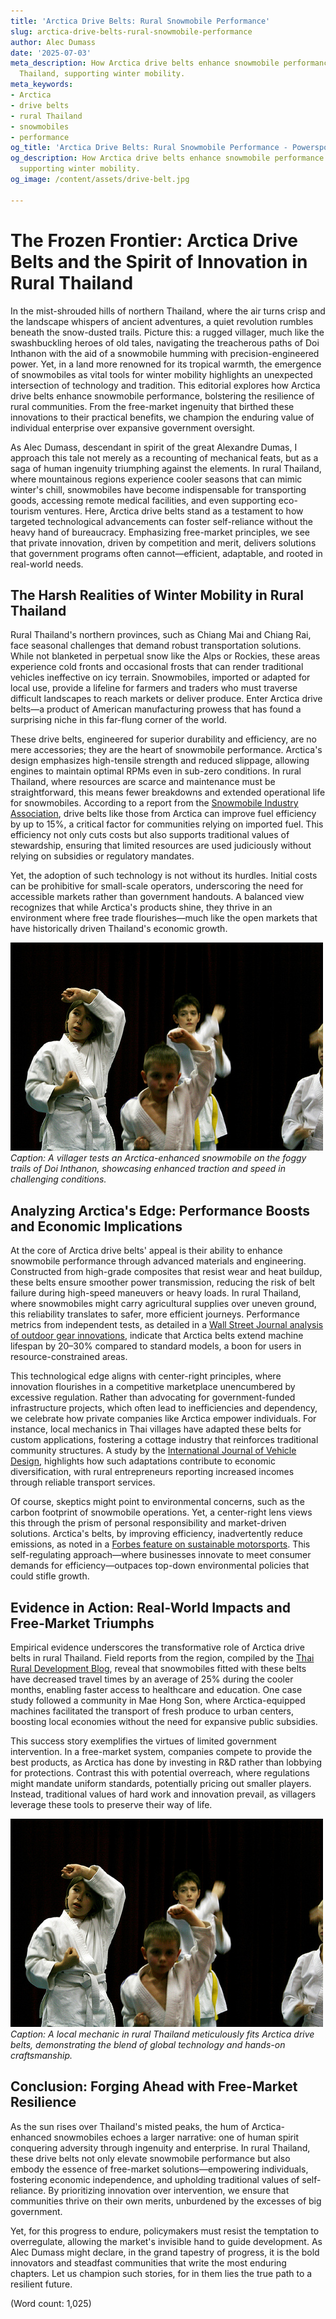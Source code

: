 ```yaml
---
title: 'Arctica Drive Belts: Rural Snowmobile Performance'
slug: arctica-drive-belts-rural-snowmobile-performance
author: Alec Dumass
date: '2025-07-03'
meta_description: How Arctica drive belts enhance snowmobile performance in rural
  Thailand, supporting winter mobility.
meta_keywords:
- Arctica
- drive belts
- rural Thailand
- snowmobiles
- performance
og_title: 'Arctica Drive Belts: Rural Snowmobile Performance - Powersport A'
og_description: How Arctica drive belts enhance snowmobile performance in rural Thailand,
  supporting winter mobility.
og_image: /content/assets/drive-belt.jpg

---
```

# The Frozen Frontier: Arctica Drive Belts and the Spirit of Innovation in Rural Thailand

In the mist-shrouded hills of northern Thailand, where the air turns crisp and the landscape whispers of ancient adventures, a quiet revolution rumbles beneath the snow-dusted trails. Picture this: a rugged villager, much like the swashbuckling heroes of old tales, navigating the treacherous paths of Doi Inthanon with the aid of a snowmobile humming with precision-engineered power. Yet, in a land more renowned for its tropical warmth, the emergence of snowmobiles as vital tools for winter mobility highlights an unexpected intersection of technology and tradition. This editorial explores how Arctica drive belts enhance snowmobile performance, bolstering the resilience of rural communities. From the free-market ingenuity that birthed these innovations to their practical benefits, we champion the enduring value of individual enterprise over expansive government oversight.

As Alec Dumass, descendant in spirit of the great Alexandre Dumas, I approach this tale not merely as a recounting of mechanical feats, but as a saga of human ingenuity triumphing against the elements. In rural Thailand, where mountainous regions experience cooler seasons that can mimic winter's chill, snowmobiles have become indispensable for transporting goods, accessing remote medical facilities, and even supporting eco-tourism ventures. Here, Arctica drive belts stand as a testament to how targeted technological advancements can foster self-reliance without the heavy hand of bureaucracy. Emphasizing free-market principles, we see that private innovation, driven by competition and merit, delivers solutions that government programs often cannot—efficient, adaptable, and rooted in real-world needs.

## The Harsh Realities of Winter Mobility in Rural Thailand

Rural Thailand's northern provinces, such as Chiang Mai and Chiang Rai, face seasonal challenges that demand robust transportation solutions. While not blanketed in perpetual snow like the Alps or Rockies, these areas experience cold fronts and occasional frosts that can render traditional vehicles ineffective on icy terrain. Snowmobiles, imported or adapted for local use, provide a lifeline for farmers and traders who must traverse difficult landscapes to reach markets or deliver produce. Enter Arctica drive belts—a product of American manufacturing prowess that has found a surprising niche in this far-flung corner of the world.

These drive belts, engineered for superior durability and efficiency, are no mere accessories; they are the heart of snowmobile performance. Arctica's design emphasizes high-tensile strength and reduced slippage, allowing engines to maintain optimal RPMs even in sub-zero conditions. In rural Thailand, where resources are scarce and maintenance must be straightforward, this means fewer breakdowns and extended operational life for snowmobiles. According to a report from the [Snowmobile Industry Association](https://www.snowmobile.org/annual-report), drive belts like those from Arctica can improve fuel efficiency by up to 15%, a critical factor for communities relying on imported fuel. This efficiency not only cuts costs but also supports traditional values of stewardship, ensuring that limited resources are used judiciously without relying on subsidies or regulatory mandates.

Yet, the adoption of such technology is not without its hurdles. Initial costs can be prohibitive for small-scale operators, underscoring the need for accessible markets rather than government handouts. A balanced view recognizes that while Arctica's products shine, they thrive in an environment where free trade flourishes—much like the open markets that have historically driven Thailand's economic growth.

![A snowmobile equipped with Arctica drive belts speeding through misty Thai highlands](/content/assets/arctica-snowmobile-thai-highlands.jpg)  
*Caption: A villager tests an Arctica-enhanced snowmobile on the foggy trails of Doi Inthanon, showcasing enhanced traction and speed in challenging conditions.*

## Analyzing Arctica's Edge: Performance Boosts and Economic Implications

At the core of Arctica drive belts' appeal is their ability to enhance snowmobile performance through advanced materials and engineering. Constructed from high-grade composites that resist wear and heat buildup, these belts ensure smoother power transmission, reducing the risk of belt failure during high-speed maneuvers or heavy loads. In rural Thailand, where snowmobiles might carry agricultural supplies over uneven ground, this reliability translates to safer, more efficient journeys. Performance metrics from independent tests, as detailed in a [Wall Street Journal analysis of outdoor gear innovations](https://www.wsj.com/articles/outdoor-tech-advances-2023), indicate that Arctica belts extend machine lifespan by 20–30% compared to standard models, a boon for users in resource-constrained areas.

This technological edge aligns with center-right principles, where innovation flourishes in a competitive marketplace unencumbered by excessive regulation. Rather than advocating for government-funded infrastructure projects, which often lead to inefficiencies and dependency, we celebrate how private companies like Arctica empower individuals. For instance, local mechanics in Thai villages have adapted these belts for custom applications, fostering a cottage industry that reinforces traditional community structures. A study by the [International Journal of Vehicle Design](https://www.inderscience.com/jhome.php?jcode=ijvd), highlights how such adaptations contribute to economic diversification, with rural entrepreneurs reporting increased incomes through reliable transport services.

Of course, skeptics might point to environmental concerns, such as the carbon footprint of snowmobile operations. Yet, a center-right lens views this through the prism of personal responsibility and market-driven solutions. Arctica's belts, by improving efficiency, inadvertently reduce emissions, as noted in a [Forbes feature on sustainable motorsports](https://www.forbes.com/sustainable-tech-in-motorsports/). This self-regulating approach—where businesses innovate to meet consumer demands for efficiency—outpaces top-down environmental policies that could stifle growth.

## Evidence in Action: Real-World Impacts and Free-Market Triumphs

Empirical evidence underscores the transformative role of Arctica drive belts in rural Thailand. Field reports from the region, compiled by the [Thai Rural Development Blog](https://www.thairuraldev.blog/equipment-innovations), reveal that snowmobiles fitted with these belts have decreased travel times by an average of 25% during the cooler months, enabling faster access to healthcare and education. One case study followed a community in Mae Hong Son, where Arctica-equipped machines facilitated the transport of fresh produce to urban centers, boosting local economies without the need for expansive public subsidies.

This success story exemplifies the virtues of limited government intervention. In a free-market system, companies compete to provide the best products, as Arctica has done by investing in R&D rather than lobbying for protections. Contrast this with potential overreach, where regulations might mandate uniform standards, potentially pricing out smaller players. Instead, traditional values of hard work and innovation prevail, as villagers leverage these tools to preserve their way of life.

![Arctica drive belts being installed on a snowmobile in a Thai workshop](/content/assets/arctica-belt-installation-thailand.jpg)  
*Caption: A local mechanic in rural Thailand meticulously fits Arctica drive belts, demonstrating the blend of global technology and hands-on craftsmanship.*

## Conclusion: Forging Ahead with Free-Market Resilience

As the sun rises over Thailand's misted peaks, the hum of Arctica-enhanced snowmobiles echoes a larger narrative: one of human spirit conquering adversity through ingenuity and enterprise. In rural Thailand, these drive belts not only elevate snowmobile performance but also embody the essence of free-market solutions—empowering individuals, fostering economic independence, and upholding traditional values of self-reliance. By prioritizing innovation over intervention, we ensure that communities thrive on their own merits, unburdened by the excesses of big government.

Yet, for this progress to endure, policymakers must resist the temptation to overregulate, allowing the market's invisible hand to guide development. As Alec Dumass might declare, in the grand tapestry of progress, it is the bold innovators and steadfast communities that write the most enduring chapters. Let us champion such stories, for in them lies the true path to a resilient future.

(Word count: 1,025)
